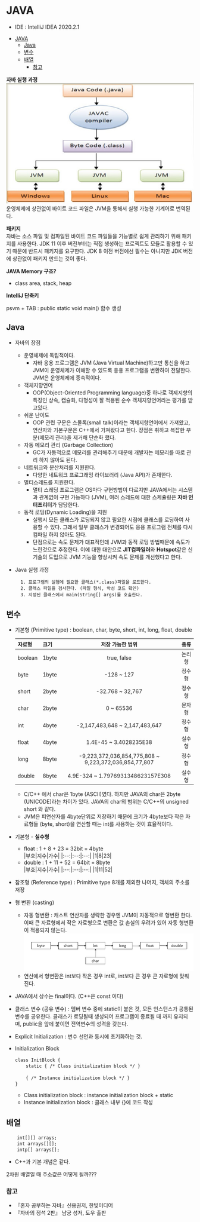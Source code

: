 # JAVA 

* IDE : IntelliJ IDEA 2020.2.1

- [JAVA](#java)
  - [Java](#java-1)
  - [변수](#변수)
  - [배열](#배열)
    - [참고](#참고)
  

**자바 실행 과정**   
![실행과정](../Java/img/compile.jpg)   
운영체제에 상관없이 바이트 코드 파일은 JVM을 통해서 실행 가능한 기계어로 번역된다.

**패키지**   
자바는 소스 파일 및 컴파일된 바이트 코드 파일들을 기능별로 쉽게 관리하기 위해 패키지를 사용한다. JDK 11 이후 버전부터는 직접 생성하는 프로젝트도 모듈로 활용할 수 있기 때문에 반드시 패키지를 요구한다. JDK 8 이전 버전에선 필수는 아니지만 JDK 버전에 상관없이 패키지 만드는 것이 좋다.

**JAVA Memory 구조?**
- class area, stack, heap

**IntelliJ 단축키**

psvm + TAB : public static void main() 함수 생성

## Java
* 자바의 장점
  * 운영체제에 독립적이다.
    * 자바 응용 프로그램은 JVM (Java Virtual Machine)하고만 통신을 하고 JVM이 운영체제가 이해할 수 있도록 응용 프로그램을 변환하여 전달한다. JVM은 운영체제에 종속적이다.
  * 객체지향언어
    * OOP(Object-Oriented Programming language)중 하나로 객제지향의 특징인 상속, 캡슐화, 다형성이 잘 적용된 순수 객체지향언어라는 평가를 받고있다.
  * 쉬운 난이도
    * OOP 관련 구문은 스몰톡(small talk)이라는 객체지향언어에서 가져왔고, 연산자와 기본구문은 C++에서 가져왔다고 한다. 장점은 취하고 복잡한 부분(메모리 관리)을 제거해 단순화 했다.
  * 자동 메모리 관리 (Garbage Collection)
    * GC가 자동적으로 메모리를 관리해주기 때문에 개발자는 메모리를 따로 관리 하지 않아도 된다.
  * 네트워크와 분산처리를 지원한다.
    * 다양한 네트워크 프로그래밍 라이브러리 (Java API)가 존재한다.
  * 멀티스레드를 지원한다.
    * 멀티 스레딩 프로그램은 OS마다 구현방법이 다르지만 JAVA에서는 시스템과 관계없이 구현 가능하다 (JVM), 여러 스레드에 대한 스케쥴링은 **자바 인터프리터**가 담당한다.
  * 동적 로딩(Dynamic Loading)을 지원
    * 실행시 모든 클래스가 로딩되지 않고 필요한 시점에 클래스를 로딩하여 사용할 수 있다. 그래서 일부 클래스가 변경되어도 응용 프로그램 전체를 다시 컴파일 하지 않아도 된다.
    * 단점으로는 속도 문제가 대표적인데 JVM과 동적 로딩 방법때문에 속도가 느린것으로 추정한다. 이에 대한 대안으로 **JIT컴파일러**와 **Hotspot**같은 신기술의 도입으로 JVM 기능을 향상시켜 속도 문제를 개선했다고 한다.

* Java 실행 과정
  ```
    1. 프로그램의 실행에 필요한 클래스(*.class)파일을 로드한다.
    2. 클래스 파일을 검사한다. (파일 형식, 악성 코드 확인)
    3. 지정된 클래스에서 main(String[] args)를 호출한다.
  ```

## 변수
  * 기본형 (Primitive type) : boolean, char, byte, short, int, long, float, double   
  
    |자료형|크기|저장 가능한 범위|종류|
    |--|--|:--:|:--:|
    |boolean|1byte| true, false| 논리형
    |byte|1byte|-128 ~ 127|정수형
    |short|2byte|-32.768 ~ 32,767|정수형
    |char|2byte|0 ~ 65536 |문자형
    |int|4byte|-2,147,483,648 ~ 2,147,483,647|정수형
    |float|4byte|1.4E-45 ~ 3.4028235E38|실수형
    |long|8byte|-9,223,372,036,854,775,808 ~ 9,223,372,036,854,77,807|정수형
    |double|8byte|4.9E-324 ~ 1.7976931348623157E308|실수형   
    * C/C++ 에서 char은 1byte (ASCII)였다. 하지만 JAVA의 char은 2byte (UNICODE)라는 차이가 있다. JAVA의 char의 범위는 C/C++의 unsigned short 와 같다.
    * JVM은 피연산자를 4byte단위로 저장하기 때문에 크기가 4byte보다 작은 자료형들 (byte, short)을 연산할 때는 int를 사용하는 것이 효율적이다.


  * 기본형 - **실수형**
    * float : 1 + 8 + 23 = 32bit = 4byte  
      |부호|지수|가수|
      |:--:|:--:|:--:|
      |1|8|23|
    * double : 1 + 11 + 52 = 64bit = 8byte  
      |부호|지수|가수|
      |:--:|:--:|:--:|
      |1|11|52|
  
  * 참조형 (Reference type) : Primitive type 8개를 제외한 나머지, 객체의 주소를 저장
  * 형 변환 (casting)
    * 자동 형변환 : 캐스트 연산자를 생략한 경우엔 JVM이 자동적으로 형변환 한다. 이때 큰 자료형에서 작은 자료형으로 변환은 값 손실의 우려가 있어 자동 형변환이 적용되지 않는다.
    ![casting](./img/casting.png)
    * 연산에서 형변환은 int보다 작은 경우 int로, int보다 큰 경우 큰 자료형에 맞춰진다.
  * JAVA에서 상수는 final이다. (C++은 const 이다)

  * 클래스 변수 (공유 변수) : 멤버 변수 중에 static이 붙은 것, 모든 인스턴스가 공통된 변수를 공유한다. 클래스가 로딩될때 생성되어 프로그램이 종료될 때 까지 유지되며, public을 앞에 붙이면 전역변수의 성격을 갖는다.
  * Explicit Initialization : 변수 선언과 동시에 초기화하는 것.
  * Initialization Block
    ```
    class InitBlock {
        static { /* Class initialization block */ }
        
        { /* Instance initialization block */ }
    }
    ```
    * Class initialization block : instance initialization block + static
    * Instance initialization block : 클래스 내부 {}에 코드 작성
## 배열

```
    int[][] arrays;
    int arrays[][];
    intp[] arrays[];
```
* C++과 기본 개념은 같다. 
  
2차원 배열일 때 주소값은 어떻게 될까???

### 참고
* 『혼자 공부하는 자바』신용권저, 한빛미디어 
* 『자바의 정석 2판』 남궁 성저, 도우 출판
